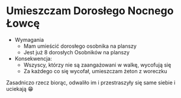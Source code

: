# Umieszczam Dorosłego Nocnego Łowcę

- Wymagania
     - Mam umieścić dorosłego osobnika na planszy
     - Jest już 8 dorosłych Osobników na planszy
- Konsekwencja:
    - Wszyscy, którzy nie są zaangażowani w walkę, wycofują się
    - Za każdego co się wycofał, umieszczam żeton z woreczku

Zasadniczo rzecz biorąc, odwaliło im i przestraszyły się same siebie i uciekają :grin: